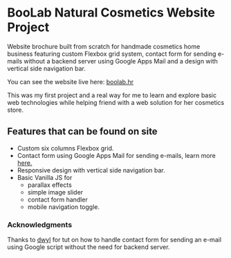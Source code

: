 # BooLab Natural Cosmetics Website Project
Website brochure built from scratch for handmade cosmetics home business featuring custom Flexbox grid system, contact form for sending e-mails without a backend server using Google Apps Mail and a design with vertical side navigation bar.

You can see the website live here: [boolab.hr](https://boolab.hr/)

This was my first project and a real way for me to learn and explore basic web technologies while helping friend with a web solution for her cosmetics store.

## Features that can be found on site
- Custom six columns Flexbox grid.
- Contact form using Google Apps Mail for sending e-mails, learn more [here.](https://github.com/dwyl/learn-to-send-email-via-google-script-html-no-server)
- Responsive design with vertical side navigation bar.
- Basic Vanilla JS for
  - parallax effects
  - simple image slider
  - contact form handler
  - mobile navigation toggle.

### Acknowledgments
Thanks to [dwyl](https://github.com/dwyl) for tut on how to handle contact form for sending an e-mail using Google script without the need for backend server.
